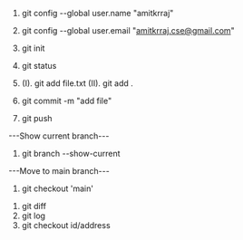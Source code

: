 1. git config --global user.name "amitkrraj"

2. git config --global user.email "amitkrraj.cse@gmail.com"

3. git init

4. git status

5. (I). git add file.txt
  (II). git add .
  
6. git commit -m "add file"

7. git push


<!-- After git pull, to resolve problem use these commands -->

---Show current branch---
1. git branch --show-current


---Move to main branch---
1. git checkout 'main'

<!-- What changes in a file ? -->

1. git diff
2. git log
3. git checkout id/address
